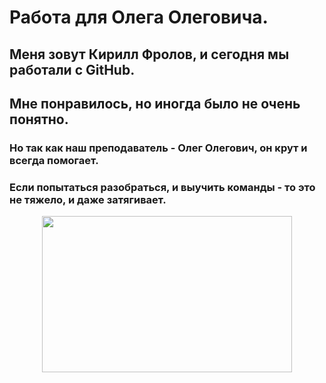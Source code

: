 # Работа для Олега Олеговича.
## Меня зовут Кирилл Фролов, и сегодня мы работали с GitHub.
## Мне понравилось, но иногда было не очень понятно.
### Но так как наш преподаватель - Олег Олегович, он крут и всегда помогает.
### Если попытаться разобраться, и выучить команды - то это не тяжело, и даже затягивает.
<p align="center">
  <img width="400" height="250" src="https://github.com/blademoon/Markdown/blob/main/Picture/cat.jpg">
</p>
